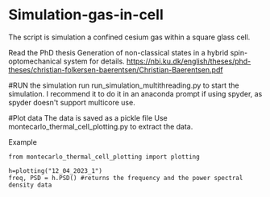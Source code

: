 # Simulation-gas-in-cell
The script is simulation a confined cesium gas within a square glass cell. 

Read the PhD thesis Generation of non-classical states in a hybrid spin-optomechanical system for details.
https://nbi.ku.dk/english/theses/phd-theses/christian-folkersen-baerentsen/Christian-Baerentsen.pdf

#RUN the simulation
run run_simulation_multithreading.py to start the simulation. I recommend it to do it in an anaconda prompt if using spyder, as spyder doesn't support multicore use.

#Plot data
The data is saved as a pickle file
Use montecarlo_thermal_cell_plotting.py to extract the data.

Example
````
from montecarlo_thermal_cell_plotting import plotting 

h=plotting("12_04_2023_1")
freq, PSD = h.PSD() #returns the frequency and the power spectral density data
````
